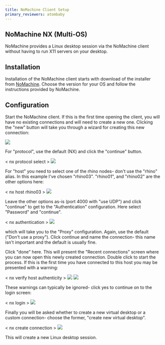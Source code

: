 ```yaml
---
title: NoMachine Client Setup
primary_reviewers: atombaby
---
```


## NoMachine NX (Multi-OS)

NoMachine provides a Linux desktop session via the NoMachine client without having to run X11 servers on your desktop.

## Installation

Installation of the NoMachine client starts with download of the installer from [NoMachine](https://www.nomachine.com/download-enterprise#NoMachine-Enterprise-Client).  Choose the version for your OS and follow the instructions provided by NoMachine.

## Configuration

Start the NoMachine client.  If this is the first time opening the client, you will have no existing connections and will need to create a new one.  Clicking the "new" button will take you through a wizard for creating this new connection:

![](/scicomputing/assets/nx_new_connection.png)

For "protocol", use the default (NX) and click the "continue" button.

 < nx protocol select >
![](/scicomputing/assets/nx_protocol_select.png)

For "host" you need to select one of the rhino nodes- don't use the "rhino" alias.  In this example I've chosen "rhino03".  "rhino01", and "rhino02" are the other options here:

< nx host rhino03 >
![](/scicomputing/assets/nx_host_rhino03.png)

Leave the other options as-is (port 4000 with "use UDP") and click "continue" to get to the "Authentication" configuration.  Here select "Password" and "continue".

< nx authentication >
![](/scicomputing/assets/nx_authentication.png)

which will take you to the "Proxy" configuration.  Again, use the default ("Don't use a proxy").  Click continue and name the connection- this name isn't important and the default is usually fine.

Click "done" here.  This will present the "Recent connections" screen where you can now open this newly created connection.  Double click to start the process.  If this is the first time you have connected to this host you may be presented with a warning:

< nx verify host authenticity >
![](/scicomputing/assets/nx_verify_host_authenticity.png)
![](/scicomputing/assets/nx_host_identification_changed.png)

These warnings can typically be ignored- click yes to continue on to the login screen:

< nx login >
![](/scicomputing/assets/nx_login.png)

Finally you will be asked whether to create a new virtual desktop or a custom connection- choose the former, "create new virtual desktop".

< nx create connection >
![](/scicomputing/assets/nx_create_connection.png)

This will create a new Linux desktop session.

